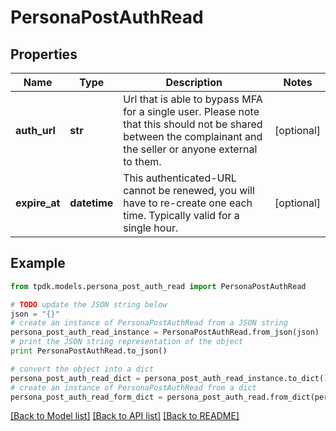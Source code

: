 # PersonaPostAuthRead



## Properties

Name | Type | Description | Notes
------------ | ------------- | ------------- | -------------
**auth_url** | **str** | Url that is able to bypass MFA for a single user. Please note that this should not be shared between the complainant and the seller or anyone external to them. | [optional] 
**expire_at** | **datetime** | This authenticated-URL cannot be renewed, you will have to re-create one each time. Typically valid for a single hour. | [optional] 

## Example

```python
from tpdk.models.persona_post_auth_read import PersonaPostAuthRead

# TODO update the JSON string below
json = "{}"
# create an instance of PersonaPostAuthRead from a JSON string
persona_post_auth_read_instance = PersonaPostAuthRead.from_json(json)
# print the JSON string representation of the object
print PersonaPostAuthRead.to_json()

# convert the object into a dict
persona_post_auth_read_dict = persona_post_auth_read_instance.to_dict()
# create an instance of PersonaPostAuthRead from a dict
persona_post_auth_read_form_dict = persona_post_auth_read.from_dict(persona_post_auth_read_dict)
```
[[Back to Model list]](../README.md#documentation-for-models) [[Back to API list]](../README.md#documentation-for-api-endpoints) [[Back to README]](../README.md)


